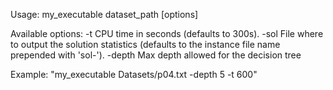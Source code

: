 Usage:
  my_executable dataset_path [options]

Available options:
  -t             CPU time in seconds (defaults to 300s).
  -sol           File where to output the solution statistics (defaults to the instance file name prepended with 'sol-').
  -depth         Max depth allowed for the decision tree

Example:
"my_executable Datasets/p04.txt -depth 5 -t 600"
